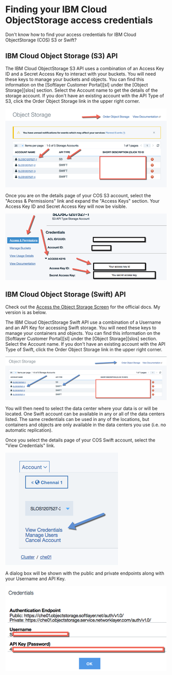 # Finding your IBM Cloud ObjectStorage access credentials
Don't know how to find your access credentials for IBM Cloud ObjectStorage (COS) S3 or Swift?


## IBM Cloud Object Storage (S3) API
The IBM Cloud ObjectStorage S3 API uses a combination of an Access Key ID and a Secret Access Key to interact with your buckets. You will need these keys to manage your buckets and objects.
You can find this information on the [Softlayer Customer Portal][sl] under the [Object Storage][slos] section. Select the Account name to get the details of the storage account. If you don't have an existing account with the API Type of S3, click the Order Object Storage link in the upper right corner.

![Storage account listing](images/storage_account_list.png)

Once you are on the details page of your COS S3 account, select the "Access & Permissions" link and expand the "Access Keys" section. Your Access Key ID and Secret Access Key will now be visible.

![Storage account details](images/cos_keys.png)


## IBM Cloud Object Storage (Swift) API
Check out the [Access the Object Storage Screen][swift-access] for the official docs. My version is as below.

The IBM Cloud ObjectStorage Swift API use a combination of a Username and an API Key for accessing Swift storage. You will need these keys to manage your containers and objects.
You can find this information on the [Softlayer Customer Portal][sl] under the [Object Storage][slos] section. Select the Account name. If you don't have an existing account with the API Type of Swift, click the Order Object Storage link in the upper right corner.

![Storage account listing](images/swift_storage_account_list.png)

You will then need to select the data center where your data is or will be located. One Swift account can be available in any or all of the data centers listed. The same credentials can be used in any of the locations, but containers and objects are only available in the data centers you use (i.e. no automatic replication).

Once you select the details page of your COS Swift account, select the "View Credentials" link.

![Swift storage account details](images/swift_details.png)

 A dialog box will be shown with the public and private endpoints along with your Username and API Key.

![Swift key dialog](images/swift_keys.png)


[swift-access]: https://knowledgelayer.softlayer.com/procedure/access-object-storage-screen
